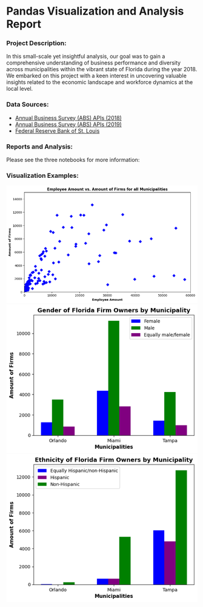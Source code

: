 # Pandas Visualization and Analysis Report 

### Project Description:
In this small-scale yet insightful analysis, our goal was to gain a comprehensive understanding of business performance and diversity across municipalities within the vibrant state of Florida during the year 2018. We embarked on this project with a keen interest in uncovering valuable insights related to the economic landscape and workforce dynamics at the local level.

### Data Sources:
* [Annual Business Survey (ABS) APIs (2018)](https://www.census.gov/data/developers/data-sets/abs.2018.html)
* [Annual Business Survey (ABS) APIs (2019)](https://www.census.gov/data/developers/data-sets/abs.2019.html)
* [Federal Reserve Bank of St. Louis](https://fred.stlouisfed.org/categories/30605)

### Reports and Analysis: 
Please see the three notebooks for more information:



### Visualization Examples:
![Scatter Plot](Images/f2c78b31-6ea9-48b9-b6b4-c4f8ea884ab3.png)
![Bar Graph](Images/2bb47d3c-403e-4e56-a523-2a4b8c1a2836.png)
![Bar Graph](Images/e69f6960-4e04-43be-a7c3-69cf984bdf97.png)
